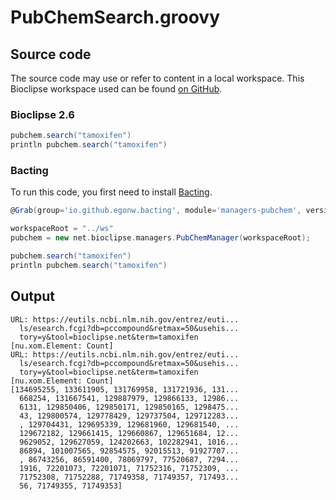 # PubChemSearch.groovy
## Source code
The source code may use or refer to content in a local workspace. This
Bioclipse workspace used can be found
[on GitHub](https://github.com/bioclipse/bioclipse.scripting/tree/master/ws/).
### Bioclipse 2.6
```groovy
pubchem.search("tamoxifen")
println pubchem.search("tamoxifen")
```
### Bacting
To run this code, you first need to install
[Bacting](https://github.com/egonw/bacting).
<br />
```groovy
@Grab(group='io.github.egonw.bacting', module='managers-pubchem', version='0.0.5')

workspaceRoot = "../ws"
pubchem = new net.bioclipse.managers.PubChemManager(workspaceRoot);

pubchem.search("tamoxifen")
println pubchem.search("tamoxifen")
```
## Output
```plain
URL: https://eutils.ncbi.nlm.nih.gov/entrez/euti...
  ls/esearch.fcgi?db=pccompound&retmax=50&usehis...
  tory=y&tool=bioclipse.net&term=tamoxifen
[nu.xom.Element: Count]
URL: https://eutils.ncbi.nlm.nih.gov/entrez/euti...
  ls/esearch.fcgi?db=pccompound&retmax=50&usehis...
  tory=y&tool=bioclipse.net&term=tamoxifen
[nu.xom.Element: Count]
[134695255, 133611905, 131769958, 131721936, 131...
  668254, 131667541, 129887979, 129866133, 12986...
  6131, 129850406, 129850171, 129850165, 1298475...
  43, 129800574, 129778429, 129737504, 129712283...
  , 129704431, 129695339, 129681960, 129681540, ...
  129672182, 129661415, 129660867, 129651684, 12...
  9629052, 129627059, 124202663, 102282941, 1016...
  86894, 101007565, 92854575, 92015513, 91927707...
  , 86743256, 86591400, 78069797, 77520687, 7294...
  1916, 72201073, 72201071, 71752316, 71752309, ...
  71752308, 71752288, 71749358, 71749357, 717493...
  56, 71749355, 71749353]
```
